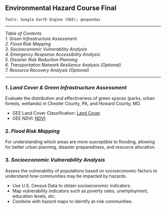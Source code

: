 ## Environmental Hazard Course Final
```
Tools: Google Earth Engine (GEE); geopandas
```
***
*Table of Contents<BR> 1. Green Infrastructure Assessment<BR>
2. Flood Risk Mapping<BR>
3. Socioeconomic Vulnerability Analysis<BR>
4. Emergency Response Accessibility Analysis<BR>
5. Disaster Risk Reduction Planning<BR>
6. Transportation Network Resilience Analysis (Optional)<BR>
7. Resource Recovery Analysis (Optional)*
***

### 1. *Land Cover & Green Infrastructure Assessment*
Evaluate the distribution and effectiveness of green spaces (parks, urban forests, wetlands) in Chester County, PA, and Howard County, MD.
- GEE Land Cover Classification: [Land Cover](GEE_Land_Cover.ipynb)
- GEE NDVI: [NDVI](GEE_NDVI.ipynb)

### 2. *Flood Risk Mapping*
For understanding which areas are more susceptible to flooding, allowing for better urban planning, disaster preparedness, and resource allocation.

### 3. *Socioeconomic Vulnerability Analysis*
Assess the vulnerability of populations based on socioeconomic factors to understand how communities may be impacted by hazards.
- Use U.S. Census Data to obtain socioeconomic indicators.
- Map vulnerability indicators such as poverty rates, unemployment, education levels, etc.
- Combine with hazard maps to identify at-risk communities.
